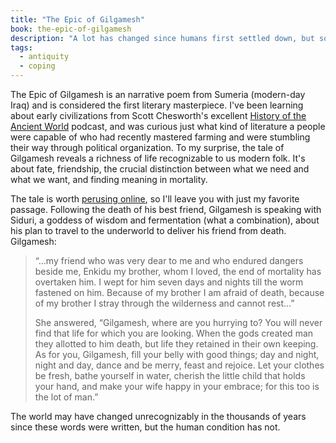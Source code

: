 ```yaml
---
title: "The Epic of Gilgamesh"
book: the-epic-of-gilgamesh
description: "A lot has changed since humans first settled down, but some basic things about who and what we are have not."
tags:
  - antiquity
  - coping
---
```


The Epic of Gilgamesh is an narrative poem from Sumeria (modern-day Iraq) and is considered the first literary masterpiece. I've been learning about early civilizations from Scott Chesworth's excellent [History of the Ancient World](http://ancientworldpodcast.blogspot.com/) podcast, and was curious just what kind of literature a people were capable of who had recently mastered farming and were stumbling their way through political organization. To my surprise, the tale of Gilgamesh reveals a richness of life recognizable to us modern folk. It's about fate, friendship, the crucial distinction between what we need and what we want, and finding meaning in mortality.

The tale is worth [perusing online](http://aina.org/books/eog/eog.htm), so I'll leave you with just my favorite passage. Following the death of his best friend, Gilgamesh is speaking with Siduri, a goddess of wisdom and fermentation (what a combination), about his plan to travel to the underworld to deliver his friend from death. Gilgamesh:

> “...my friend who was very dear to me and who endured dangers beside me, Enkidu my brother, whom I loved, the end of mortality has overtaken him. I wept for him seven days and nights till the worm fastened on him. Because of my brother I am afraid of death, because of my brother I stray through the wilderness and cannot rest...”
>
> She answered, “Gilgamesh, where are you hurrying to? You will never find that life for which you are looking. When the gods created man they allotted to him death, but life they retained in their own keeping. As for you, Gilgamesh, fill your belly with good things; day and night, night and day, dance and be merry, feast and rejoice. Let your clothes be fresh, bathe yourself in water, cherish the little child that holds your hand, and make your wife happy in your embrace; for this too is the lot of man.”

The world may have changed unrecognizably in the thousands of years since these words were written, but the human condition has not.
